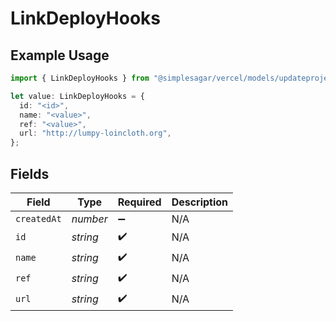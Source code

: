 # LinkDeployHooks

## Example Usage

```typescript
import { LinkDeployHooks } from "@simplesagar/vercel/models/updateprojectdatacacheop.js";

let value: LinkDeployHooks = {
  id: "<id>",
  name: "<value>",
  ref: "<value>",
  url: "http://lumpy-loincloth.org",
};
```

## Fields

| Field              | Type               | Required           | Description        |
| ------------------ | ------------------ | ------------------ | ------------------ |
| `createdAt`        | *number*           | :heavy_minus_sign: | N/A                |
| `id`               | *string*           | :heavy_check_mark: | N/A                |
| `name`             | *string*           | :heavy_check_mark: | N/A                |
| `ref`              | *string*           | :heavy_check_mark: | N/A                |
| `url`              | *string*           | :heavy_check_mark: | N/A                |